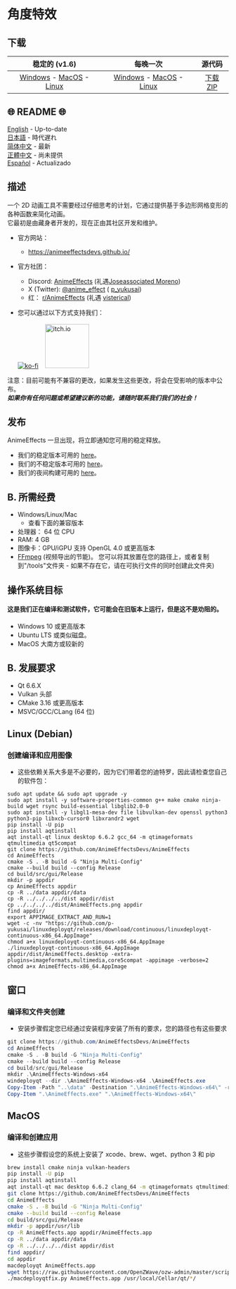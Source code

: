 # 角度特效

## 下载

|                                                                                                                                                               稳定的 (v1.6)                                                                                                                                                               |                                                                                                                                                                                     每晚一次                                                                                                                                                                                     |                                           源代码                                           |
| :---------------------------------------------------------------------------------------------------------------------------------------------------------------------------------------------------------------------------------------------------------------------------------------------------------------------------------------: | :------------------------------------------------------------------------------------------------------------------------------------------------------------------------------------------------------------------------------------------------------------------------------------------------------------------------------------------------------------------------------: | :----------------------------------------------------------------------------------------: |
| [Windows](https://github.com/AnimeEffectsDevs/AnimeEffects/releases/download/v1.6/AnimeEffects-Installer-Windows.exe) - [MacOS](https://github.com/AnimeEffectsDevs/AnimeEffects/releases/download/v1.6/AnimeEffects-MacOS.zip) - [Linux](https://github.com/AnimeEffectsDevs/AnimeEffects/releases/download/v1.6/AnimeEffects-Linux.zip) | [Windows](https://nightly.link/AnimeEffectsDevs/AnimeEffects/workflows/build-windows.yaml/master/AnimeEffects-Windows-x64.zip) - [MacOS](https://nightly.link/AnimeEffectsDevs/AnimeEffects/workflows/build_mac_intel.yaml/master/AnimeEffects-MacOS.zip) - [Linux](https://nightly.link/AnimeEffectsDevs/AnimeEffects/workflows/build_linux.yaml/master/AnimeEffects-Linux.zip) | [下载 ZIP](https://github.com/AnimeEffectsDevs/AnimeEffects/archive/refs/heads/master.zip) |

## 🌐 README 🌐

[English](./README.md) - Up-to-date <br>
[日本語](./README-ja.md) - 時代遅れ <br>
[简体中文](./README-zh.md) - 最新 <br>
[正體中文](./README-zh-t.md) - 尚未提供 <br>
[Español](./README-es.md) - Actualizado <br>

## 描述

一个 2D 动画工具不需要经过仔细思考的计划，它通过提供基于多边形网格变形的各种函数来简化动画。<br>
它最初是由藏身者开发的，现在正由其社区开发和维护。

- 官方网站：<br>

  - <https://animeeffectsdevs.github.io/>

- 官方社团：<br>

  - Discord: <a href='https://discord.gg/sKp8Srm'>AnimeEffects</a> (礼遇[Joseassociated Moreno](https://github.com/Jose-Moreno))<br>
  - X (Twitter): <a href='https://x.com/anime_effects'>@anime_effect</a> ( [p_yukusai](https://github.com/p-yukusai))<br>
  - 红： <a href='https://www.reddit.com/r/AnimeEffects/'>r/AnimeEffects</a> (礼遇 [visterical](https://www.tumblr.com/visterical))<br>

- 您可以通过以下方式支持我们：<br><br>
  [![ko-fi](https://ko-fi.com/img/githubbutton_sm.svg)](https://ko-fi.com/V7V04YLC3) &nbsp;&nbsp; <a href="https://yukusai.itch.io/animeeffects" target="_blank"> <img src="https://static.itch.io/images/badge-color.svg" alt="itch.io" style="width:100px" /> </a>

注意：目前可能有不兼容的更改，如果发生这些更改，将会在受影响的版本中公布。<br>
**_如果你有任何问题或希望建议新的功能，请随时联系我们我们的社会！_**

## 发布

AnimeEffects 一旦出现，将立即通知您可用的稳定释放。

- 我们的稳定版本可用的 [here](https://github.com/AnimeEffectsDevs/AnimeEffects/releases)。<br>
- 我们的不稳定版本可用的 [here](https://github.com/p-yukusai/AnimeEffects/releases)。<br>
- 我们的夜间构建可用的 [here](https://github.com/AnimeEffectsDevs/AnimeEffects/actions)。

## B. 所需经费

- Windows/Linux/Mac
  - 查看下面的兼容版本
- 处理器： 64 位 CPU
- RAM: 4 GB
- 图像卡：GPU/iGPU 支持 OpenGL 4.0 或更高版本
- [FFmpeg](https://ffmpeg.org/download.html) (视频导出的节能)。 您可以将其放置在您的路径上，或者复制到"/tools"文件夹 - 如果不存在它，请在可执行文件的同时创建此文件夹)

## 操作系统目标

#### 这是我们正在编译和测试软件，它可能会在旧版本上运行，但是这不是劝阻的。

- Windows 10 或更高版本
- Ubuntu LTS 或类似磁盘。
- MacOS 大南方或较新的

## B. 发展要求

- Qt 6.6.X
- Vulkan 头部
- CMake 3.16 或更高版本
- MSVC/GCC/CLang (64 位)

## Linux (Debian)

### 创建编译和应用图像

- 这些依赖关系大多是不必要的，因为它们带着您的迪特罗，因此请检查您自己的软件包：

```
sudo apt update && sudo apt upgrade -y
sudo apt install -y software-properties-common g++ make cmake ninja-build wget rsync build-essential libglib2.0-0
sudo apt install -y libgl1-mesa-dev file libvulkan-dev openssl python3 python3-pip libxcb-cursor0 libxrandr2 wget
pip install -U pip
pip install aqtinstall
aqt install-qt linux desktop 6.6.2 gcc_64 -m qtimageformats qtmultimedia qt5compat
git clone https://github.com/AnimeEffectsDevs/AnimeEffects
cd AnimeEffects
cmake -S . -B build -G "Ninja Multi-Config"
cmake --build build --config Release
cd build/src/gui/Release
mkdir -p appdir
cp AnimeEffects appdir
cp -R ../data appdir/data
cp -R ../../../../dist appdir/dist
cp ../../../../dist/AnimeEffects.png appdir
find appdir/
export APPIMAGE_EXTRACT_AND_RUN=1
wget -c -nv "https://github.com/p-yukusai/linuxdeployqt/releases/download/continuous/linuxdeployqt-continuous-x86_64.AppImage"
chmod a+x linuxdeployqt-continuous-x86_64.AppImage
./linuxdeployqt-continuous-x86_64.AppImage appdir/dist/AnimeEffects.desktop -extra-plugins=imageformats,multimedia,core5compat -appimage -verbose=2
chmod a+x AnimeEffects-x86_64.AppImage
```

## 窗口

### 编译和文件夹创建

- 安装步骤假定您已经通过安装程序安装了所有的要求，您的路径也有这些要求

```powershell
git clone https://github.com/AnimeEffectsDevs/AnimeEffects
cd AnimeEffects
cmake -S . -B build -G "Ninja Multi-Config"
cmake --build build --config Release
cd build/src/gui/Release
mkdir .\AnimeEffects-Windows-x64
windeployqt --dir .\AnimeEffects-Windows-x64 .\AnimeEffects.exe
Copy-Item -Path "..\data" -Destination ".\AnimeEffects-Windows-x64\" -recurse -Force
Copy-Item ".\AnimeEffects.exe" ".\AnimeEffects-Windows-x64\"
```

## MacOS

### 编译和创建应用

- 这些步骤假设您的系统上安装了 xcode、brew、wget、python 3 和 pip

```bash
brew install cmake ninja vulkan-headers
pip install -U pip
pip install aqtinstall
aqt install-qt mac desktop 6.6.2 clang_64 -m qtimageformats qtmultimedia qt5compat
git clone https://github.com/AnimeEffectsDevs/AnimeEffects
cd AnimeEffects
cmake -S . -B build -G "Ninja Multi-Config"
cmake --build build --config Release
cd build/src/gui/Release
mkdir -p appdir/usr/lib
cp -R AnimeEffects.app appdir/AnimeEffects.app
cp -R ../data appdir/data
cp -R ../../../../dist appdir/dist
find appdir/
cd appdir
macdeployqt AnimeEffects.app
wget https://raw.githubusercontent.com/OpenZWave/ozw-admin/master/scripts/macdeployqtfix.py && chmod a+x macdeployqtfix.py
./macdeployqtfix.py AnimeEffects.app /usr/local/Cellar/qt/*/
```
